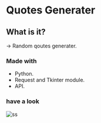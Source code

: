 # Quotes Generater

## What is it?
-> Random qoutes generater.

### Made with 

- Python.
- Request and Tkinter module.
- API.

### have a look

![ss](puotes.png)